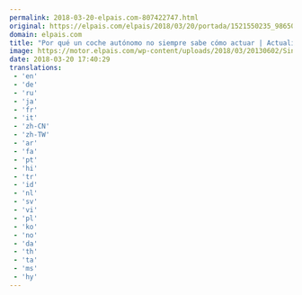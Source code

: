 ```yaml
---
permalink: 2018-03-20-elpais.com-807422747.html
original: https://elpais.com/elpais/2018/03/20/portada/1521550235_986508.html#?ref=rss&format=simple&link=link
domain: elpais.com
title: "Por qué un coche autónomo no siempre sabe cómo actuar | Actualidad | Motor EL PAÍS"
image: https://motor.elpais.com/wp-content/uploads/2018/03/20130602/Sin-t%C3%ADtulo-11-661x347.jpg
date: 2018-03-20 17:40:29
translations: 
 - 'en'
 - 'de'
 - 'ru'
 - 'ja'
 - 'fr'
 - 'it'
 - 'zh-CN'
 - 'zh-TW'
 - 'ar'
 - 'fa'
 - 'pt'
 - 'hi'
 - 'tr'
 - 'id'
 - 'nl'
 - 'sv'
 - 'vi'
 - 'pl'
 - 'ko'
 - 'no'
 - 'da'
 - 'th'
 - 'ta'
 - 'ms'
 - 'hy'
---
```


